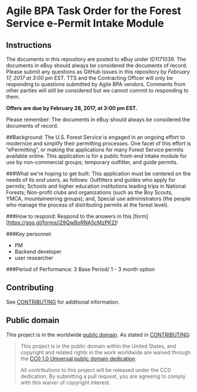 # Agile BPA Task Order for the Forest Service e-Permit Intake Module

## Instructions

The documents in this repository are posted to eBuy under ID1171039. The documents in eBuy should always be considered the documents of record. Please submit any questions as GitHub issues in this repository by *February 17, 2017 at 3:00 pm EST*. TTS and the Contracting Officer will only be responding to questions submitted by Agile BPA vendors. Comments from other parties will still be considered but we cannot commit to responding to them.

**Offers are due by February 28, 2017, at 3:00 pm EST.**

Please remember: The documents in eBuy should always be considered the documents of record.

##Background:
The U.S. Forest Service is engaged in an ongoing effort to modernize and simplify their permitting processes. One facet of this effort is “ePermitting”, or making the applications for many Forest Service permits available online.  This application is for a public front-end intake module for use by non-commercial groups, temporary outfitter, and guide permits.

###What we're hoping to get built:
This application must be centered on the needs of its *end users*, as follows:
Outfitters and guides who apply for permits;
Schools and higher education institutions leading trips in National Forests;
Non-profit clubs and organizations (such as the Boy Scouts, YMCA, mountaineering groups); and,
Special use administrators (the people who manage the process of distributing permits at the forest level).

###How to respond:
Respond to the answers in this [form][https://goo.gl/forms/j29QwBoRNA5cMzPK2]!

###Key personnel:
* PM
* Backend developer
* user researcher

###Period of Performance:
3 Base Period/ 1 - 3 month option

## Contributing

See [CONTRIBUTING](CONTRIBUTING.md) for additional information.


## Public domain

This project is in the worldwide [public domain](LICENSE.md). As stated in [CONTRIBUTING](CONTRIBUTING.md):

> This project is in the public domain within the United States, and copyright and related rights in the work worldwide are waived through the [CC0 1.0 Universal public domain dedication](https://creativecommons.org/publicdomain/zero/1.0/).
>
> All contributions to this project will be released under the CC0 dedication. By submitting a pull request, you are agreeing to comply with this waiver of copyright interest.
